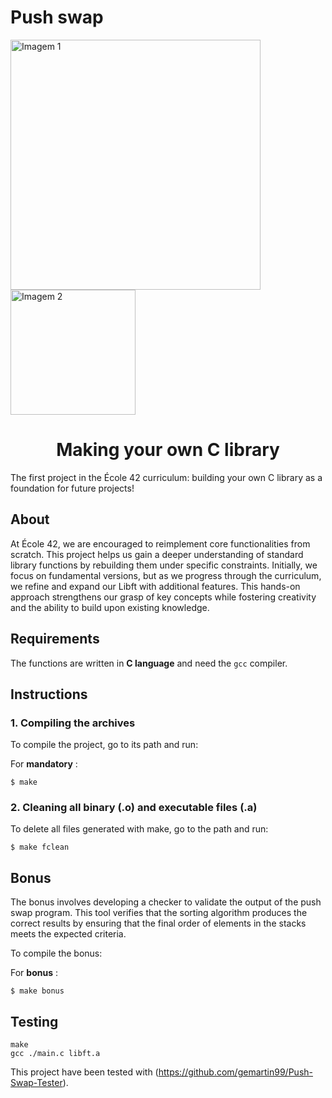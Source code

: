 # Push swap

<!DOCTYPE html>
<html lang="en">
<head>
    <meta charset="UTF-8">
    <meta name="viewport" content="width=device-width, initial-scale=1.0">
</head>
<body>
    <div class="header-container">
        <img src="https://raw.githubusercontent.com/ayogun/42-project-badges/main/covers/cover-libft-bonus.png" width="400" alt="Imagem 1"/>
        <img src="https://media0.giphy.com/media/v1.Y2lkPTc5MGI3NjExMjVvb2twZXN6eTg0NW9uY2JyNWFkeTk1dm53MGdua3JjZXJjdXN6bCZlcD12MV9pbnRlcm5hbF9naWZfYnlfaWQmY3Q9Zw/fXnx6vSSrzY92rTONJ/giphy.webp" width="200" alt="Imagem 2"/>
    </div>
</body>
</html>


<h1 align="center">Making your own C library</h1>

The first project in the École 42 curriculum: building your own C library as a foundation for future projects!

## About
At École 42, we are encouraged to reimplement core functionalities from scratch. This project helps us gain a deeper understanding of standard library functions by rebuilding them under specific constraints. Initially, we focus on fundamental versions, but as we progress through the curriculum, we refine and expand our Libft with additional features. This hands-on approach strengthens our grasp of key concepts while fostering creativity and the ability to build upon existing knowledge.

## Requirements
The functions are written in __C language__ and need the `gcc` compiler.

## Instructions

### 1. Compiling the archives

To compile the project, go to its path and run:

For __mandatory__ :
```
$ make
```
### 2. Cleaning all binary (.o) and executable files (.a)

To delete all files generated with make, go to the path and run:
```
$ make fclean
```
## Bonus
The bonus involves developing a checker to validate the output of the push swap program. This tool verifies that the sorting algorithm produces the correct results by ensuring that the final order of elements in the stacks meets the expected criteria.

To compile the bonus:

For __bonus__ :
```
$ make bonus
```

## Testing
```
make
gcc ./main.c libft.a
```

This project have been tested with (https://github.com/gemartin99/Push-Swap-Tester).
